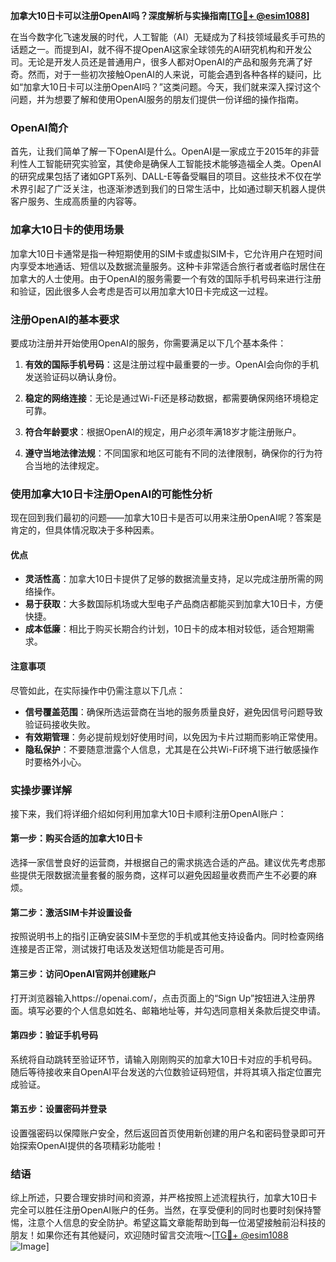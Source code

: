 **加拿大10日卡可以注册OpenAI吗？深度解析与实操指南[[TG💪+ @esim1088](https://t.me/s/esim1088)]**

在当今数字化飞速发展的时代，人工智能（AI）无疑成为了科技领域最炙手可热的话题之一。而提到AI，就不得不提OpenAI这家全球领先的AI研究机构和开发公司。无论是开发人员还是普通用户，很多人都对OpenAI的产品和服务充满了好奇。然而，对于一些初次接触OpenAI的人来说，可能会遇到各种各样的疑问，比如“加拿大10日卡可以注册OpenAI吗？”这类问题。今天，我们就来深入探讨这个问题，并为想要了解和使用OpenAI服务的朋友们提供一份详细的操作指南。

### OpenAI简介

首先，让我们简单了解一下OpenAI是什么。OpenAI是一家成立于2015年的非营利性人工智能研究实验室，其使命是确保人工智能技术能够造福全人类。OpenAI的研究成果包括了诸如GPT系列、DALL-E等备受瞩目的项目。这些技术不仅在学术界引起了广泛关注，也逐渐渗透到我们的日常生活中，比如通过聊天机器人提供客户服务、生成高质量的内容等。

### 加拿大10日卡的使用场景

加拿大10日卡通常是指一种短期使用的SIM卡或虚拟SIM卡，它允许用户在短时间内享受本地通话、短信以及数据流量服务。这种卡非常适合旅行者或者临时居住在加拿大的人士使用。由于OpenAI的服务需要一个有效的国际手机号码来进行注册和验证，因此很多人会考虑是否可以用加拿大10日卡完成这一过程。

### 注册OpenAI的基本要求

要成功注册并开始使用OpenAI的服务，你需要满足以下几个基本条件：

1. **有效的国际手机号码**：这是注册过程中最重要的一步。OpenAI会向你的手机发送验证码以确认身份。
   
2. **稳定的网络连接**：无论是通过Wi-Fi还是移动数据，都需要确保网络环境稳定可靠。
   
3. **符合年龄要求**：根据OpenAI的规定，用户必须年满18岁才能注册账户。

4. **遵守当地法律法规**：不同国家和地区可能有不同的法律限制，确保你的行为符合当地的法律规定。

### 使用加拿大10日卡注册OpenAI的可能性分析

现在回到我们最初的问题——加拿大10日卡是否可以用来注册OpenAI呢？答案是肯定的，但具体情况取决于多种因素。

#### 优点
- **灵活性高**：加拿大10日卡提供了足够的数据流量支持，足以完成注册所需的网络操作。
- **易于获取**：大多数国际机场或大型电子产品商店都能买到加拿大10日卡，方便快捷。
- **成本低廉**：相比于购买长期合约计划，10日卡的成本相对较低，适合短期需求。

#### 注意事项
尽管如此，在实际操作中仍需注意以下几点：
- **信号覆盖范围**：确保所选运营商在当地的服务质量良好，避免因信号问题导致验证码接收失败。
- **有效期管理**：务必提前规划好使用时间，以免因为卡片过期而影响正常使用。
- **隐私保护**：不要随意泄露个人信息，尤其是在公共Wi-Fi环境下进行敏感操作时要格外小心。

### 实操步骤详解

接下来，我们将详细介绍如何利用加拿大10日卡顺利注册OpenAI账户：

#### 第一步：购买合适的加拿大10日卡
选择一家信誉良好的运营商，并根据自己的需求挑选合适的产品。建议优先考虑那些提供无限数据流量套餐的服务商，这样可以避免因超量收费而产生不必要的麻烦。

#### 第二步：激活SIM卡并设置设备
按照说明书上的指引正确安装SIM卡至您的手机或其他支持设备内。同时检查网络连接是否正常，测试拨打电话及发送短信功能是否可用。

#### 第三步：访问OpenAI官网并创建账户
打开浏览器输入https://openai.com/，点击页面上的“Sign Up”按钮进入注册界面。填写必要的个人信息如姓名、邮箱地址等，并勾选同意相关条款后提交申请。

#### 第四步：验证手机号码
系统将自动跳转至验证环节，请输入刚刚购买的加拿大10日卡对应的手机号码。随后等待接收来自OpenAI平台发送的六位数验证码短信，并将其填入指定位置完成验证。

#### 第五步：设置密码并登录
设置强密码以保障账户安全，然后返回首页使用新创建的用户名和密码登录即可开始探索OpenAI提供的各项精彩功能啦！

### 结语

综上所述，只要合理安排时间和资源，并严格按照上述流程执行，加拿大10日卡完全可以胜任注册OpenAI账户的任务。当然，在享受便利的同时也要时刻保持警惕，注意个人信息的安全防护。希望这篇文章能帮助到每一位渴望接触前沿科技的朋友！如果你还有其他疑问，欢迎随时留言交流哦～[[TG💪+ @esim1088](https://t.me/s/esim1088) ![Image](https://i.postimg.cc/4NQfJmqS/Snipaste-2025-05-13-00-14-12.png)]